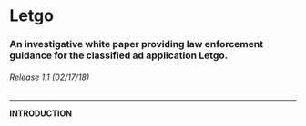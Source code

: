 # Letgo

### An investigative white paper providing law enforcement guidance for the classified ad application Letgo.

###### Release 1.1 \(02/17/18\)
___
**INTRODUCTION**
